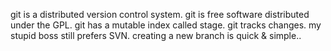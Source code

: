 git is a distributed version control system.
git is free software distributed under the GPL.
git has a mutable index called stage.
git tracks changes.
my stupid boss still prefers SVN.
creating a new branch is quick & simple..
